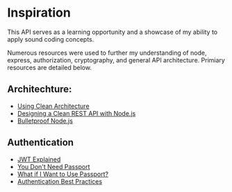 # Inspiration
This API serves as a learning opportunity and a showcase of my ability to apply sound coding concepts.

Numerous resources were used to further my understanding of node, express, authorization, cryptography, and general API architecture. Primiary resources are detailed below.

## Architechture:
* [Using Clean Architecture](https://www.youtube.com/watch?v=CnailTcJV_U&list=WL&index=8&t=0s)
* [Designing a Clean REST API with Node.js](https://www.youtube.com/watch?v=fy6-LSE_zjI&feature=youtu.be)
* [Bulletproof Node.js](https://softwareontheroad.com/ideal-nodejs-project-structure/)

## Authentication
* [JWT Explained](https://github.com/makinhs/rest-api-tutorial)
* [You Don't Need Passport](https://softwareontheroad.com/nodejs-jwt-authentication-oauth/)
* [What if I Want to Use Passport?](https://www.youtube.com/watch?v=sakQbeRjgwg&list=PL4cUxeGkcC9jdm7QX143aMLAqyM-jTZ2x&index=1)
* [Authentication Best Practices](https://www.reddit.com/r/node/comments/dx2g93/what_are_the_good_practices_to_nodejs_web_app/)
